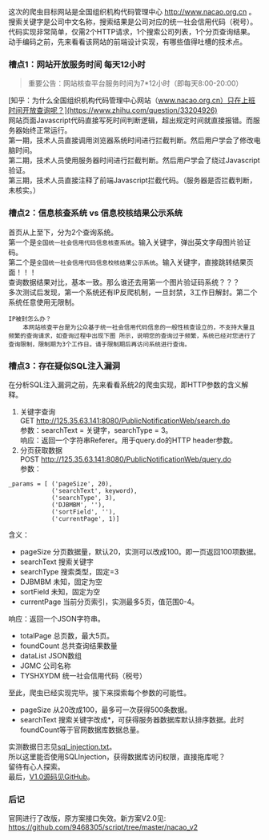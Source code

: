 这次的爬虫目标网站是全国组织机构代码管理中心 http://www.nacao.org.cn 。  
搜索关键字是公司中文名称，搜索结果是公司对应的统一社会信用代码（税号）。  
代码实现非常简单，仅需2个HTTP请求，1个搜索公司列表，1个分页查询结果。  
动手编码之前，先来看看该网站的前端设计实现，有哪些值得吐槽的技术点。  

### 槽点1：网站开放服务时间 每天12小时
>重要公告：网站核查平台服务时间为7*12小时（即每天8:00-20:00）

[知乎：为什么全国组织机构代码管理中心网站（www.nacao.org.cn）只在上班时间开放查询呢？](https://www.zhihu.com/question/33204926)  
网站页面Javascript代码直接写死时间判断逻辑，超出规定时间就直接报错。而服务器始终正常运行。  
第一期，技术人员直接调用浏览器系统时间进行拦截判断。然后用户学会了修改电脑时间。  
第二期，技术人员使用服务器时间进行拦截判断。然后用户学会了绕过Javascript验证。  
第三期，技术人员直接注释了前端Javascript拦截代码。（服务器是否拦截判断，未核实。）  

### 槽点2：信息核查系统 vs 信息校核结果公示系统
首页从上至下，分为2个查询系统。  
第一个是`全国统一社会信用代码信息核查系统`。输入关键字，弹出英文字母图片验证码。  
第二个是`全国统一社会信用代码信息校核结果公示系统`。输入关键字，直接跳转结果页面！！！  
查询数据结果对比，基本一致。那么谁还去用第一个图片验证码系统？？？  
多次测试后发现，第一个系统还有IP反爬机制，一旦封禁，3工作日解封。第二个系统任意使用无限制。  
```
IP被封怎么办？
    本网站核查平台是为公众基于统一社会信用代码信息的一般性核查设立的，不支持大量且频繁的查询请求，如查询过程中出现下图 所示，说明您的查询过于频繁，系统已经对您进行了查询限制，限制期为3个工作日。请于限制期后再访问系统进行查询。
```

### 槽点3：存在疑似SQL注入漏洞
在分析SQL注入漏洞之前，先来看看系统2的爬虫实现，即HTTP参数的含义解释。  
1. 关键字查询  
GET http://125.35.63.141:8080/PublicNotificationWeb/search.do  
参数：searchText = 关键字，searchType = 3。  
响应：返回一个字符串Referer。用于query.do的HTTP header参数。  
2. 分页获取数据  
POST http://125.35.63.141:8080/PublicNotificationWeb/query.do  
参数：  
```
_params = [ ('pageSize', 20),
            ('searchText', keyword),
            ('searchType', 3),
            ('DJBMBM', ''),
            ('sortField', ''),
            ('currentPage', 1)]
```
含义：  
+ pageSize 分页数据量，默认20，实测可以改成100。即一页返回100项数据。
+ searchText 搜索关键字
+ searchType 搜索类型，固定=3
+ DJBMBM 未知，固定为空
+ sortField 未知，固定为空
+ currentPage 当前分页索引，实测最多5页，值范围0-4。

响应：返回一个JSON字符串。  
+ totalPage 总页数，最大5页。
+ foundCount 总共查询结果数量
+ dataList JSON数组
+ JGMC 公司名称
+ TYSHXYDM 统一社会信用代码（税号）
  
至此，爬虫已经实现完毕。接下来探索每个参数的可能性。  
+ pageSize 从20改成100，最多可一次获得500条数据。
+ searchText 搜索关键字改成*，可获得服务器数据库默认排序数据。此时foundCount等于官网数据库数据总量。
  
实测数据日志见[sql_injection.txt](https://github.com/9468305/script/tree/master/nacao_v1/sql_injection.txt)。  
所以这里能否使用SQLInjection，获得数据库访问权限，直接拖库呢？  
留待有心人探索。  
最后，[V1.0源码见GitHub](https://github.com/9468305/script/tree/master/nacao_v1)。  

### 后记
官网进行了改版，原方案接口失效。新方案V2.0见:  
https://github.com/9468305/script/tree/master/nacao_v2  
